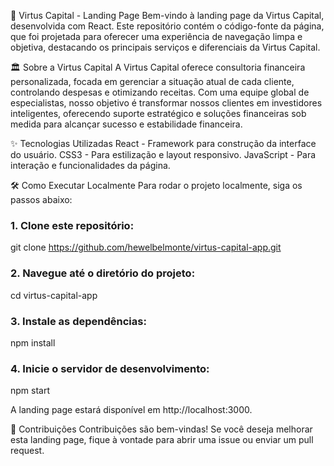 🔶 Virtus Capital - Landing Page
Bem-vindo à landing page da Virtus Capital, desenvolvida com React. Este repositório contém o código-fonte da página, que foi projetada para oferecer uma experiência de navegação limpa e objetiva, destacando os principais serviços e diferenciais da Virtus Capital.

🏛️ Sobre a Virtus Capital
A Virtus Capital oferece consultoria financeira personalizada, focada em gerenciar a situação atual de cada cliente, controlando despesas e otimizando receitas. Com uma equipe global de especialistas, nosso objetivo é transformar nossos clientes em investidores inteligentes, oferecendo suporte estratégico e soluções financeiras sob medida para alcançar sucesso e estabilidade financeira.

✨ Tecnologias Utilizadas
React - Framework para construção da interface do usuário.
CSS3 - Para estilização e layout responsivo.
JavaScript - Para interação e funcionalidades da página.


🛠️ Como Executar Localmente
Para rodar o projeto localmente, siga os passos abaixo:

### 1. Clone este repositório:
git clone https://github.com/hewelbelmonte/virtus-capital-app.git

### 2. Navegue até o diretório do projeto:
cd virtus-capital-app

### 3. Instale as dependências:
npm install

### 4. Inicie o servidor de desenvolvimento:
npm start

A landing page estará disponível em http://localhost:3000.


🤝 Contribuições
Contribuições são bem-vindas! Se você deseja melhorar esta landing page, fique à vontade para abrir uma issue ou enviar um pull request.